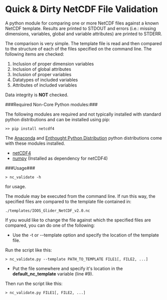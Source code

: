 Quick & Dirty NetCDF File Validation
====================================

A python module for comparing one or more NetCDF files against a known NetCDF
template.  Results are printed to STDOUT and errors (i.e.: missing dimensions,
variables, global and variable attributes) are printed to STDERR.

The comparison is very simple.  The template file is read and then compared to
the structure of each of the files specified on the command line.  The
following items are checked:

1. Inclusion of proper dimension variables
2. Inclusion of global attributes
3. Inclusion of proper variables
4. Datatypes of included variables
5. Attributes of included variables

Data integrity is <b>NOT</b> checked.

###Required Non-Core Python modules:###

The following modules are required and not typically installed with standard python distributions and can be installed using pip:

    >> pip install netcdf4

The [Anaconda](https://store.continuum.io/cshop/anaconda/) and [Enthought Python Distribution](https://www.enthought.com/products/epd/) python distributions come with these modules installed.

- [netCDF4](https://github.com/Unidata/netcdf4-python)
- [numpy](http://www.numpy.org/) (Installed as dependency for netCDF4)

###Usage###

    > nc_validate -h

for usage.

The module may be executed from the command line.  If run this way, the
specified files are compared to the template file contained in:

    ./templates/IOOS_Glider_NetCDF_v2.0.nc

If you would like to change the file against which the specified files are
compared, you can do one of the following:

- Use the -t or --template option and specify the location of the template
file.

Run the script like this:

    > nc_validate.py --template PATH_TO_TEMPLATE FILE1[, FILE2, ...]

- Put the file somewhere and specify it's location in the <b>default_nc_template</b> variable (line #9).

Then run the script like this:

    > nc_validate.py FILE1[, FILE2, ...]

